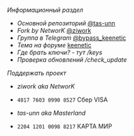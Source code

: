 *Информационный раздел* 

- *Основной репозиторий* [@tas-unn](https://github.com/tas-unn/bypass_keenetic)
- *Fork by NetworK* [@ziwork](https://github.com/ziwork/bypass_keenetic)
- *Группа в Telegram* [@bypass_keenetic](https://t.me/bypass_keenetic)
- *Тема на форуме* [keenetic](https://forum.keenetic.com/topic/14672-%D0%BE%D0%B1%D1%85%D0%BE%D0%B4%D0%B0-%D0%B1%D0%BB%D0%BE%D0%BA%D0%B8%D1%80%D0%BE%D0%B2%D0%BE%D0%BA-%D0%BC%D0%BD%D0%BE%D0%B3%D0%BE-%D0%BD%D0%B5-%D0%B1%D1%8B%D0%B2%D0%B0%D0%B5%D1%82/)
- *Где брать ключи? - тут /keys*
- *Проверка обновлений /check_update*

*Поддержать проект*
- *ziwork aka NetworK*
- `4817 7603 0990 8527` Сбер VISA

- *tas-unn aka Masterland*
- `2204 1201 0098 8217` КАРТА МИР
